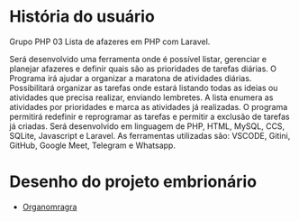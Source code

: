 # História do usuário

Grupo PHP 03
Lista de afazeres em PHP com Laravel.

Será desenvolvido uma ferramenta onde é possível listar, gerenciar e planejar afazeres e definir quais são as prioridades de tarefas diárias.
O Programa irá ajudar a organizar a maratona de atividades diárias. Possibilitará organizar as tarefas onde estará listando todas as ideias ou atividades que precisa realizar, enviando lembretes. A lista enumera as atividades por prioridades e marca as atividades já realizadas. O programa permitirá redefinir e reprogramar as tarefas e permitir a exclusão de tarefas já criadas.
Será desenvolvido em linguagem de PHP, HTML, MySQL, CCS, SQLite, Javascript e Laravel. As ferramentas utilizadas são: VSCODE, Gitini, GitHub, Google Meet, Telegram e Whatsapp.

# Desenho do projeto embrionário

- [Organomragra        ](doc/embriao/organograma.jpeg)